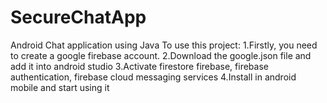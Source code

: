 # SecureChatApp
Android Chat application using Java
To use this project:
1.Firstly, you need to create a google firebase account.
2.Download the google.json file and add it into android studio
3.Activate firestore firebase, firebase authentication, firebase cloud messaging services
4.Install in android mobile and start using it
